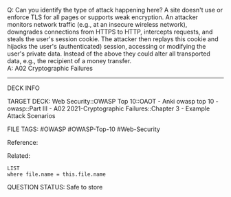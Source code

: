 Q: Can you identify the type of attack happening here?
A site doesn't use or enforce TLS for all pages or supports weak encryption. An attacker monitors network traffic (e.g., at an insecure wireless network), downgrades connections from HTTPS to HTTP, intercepts requests, and steals the user's session cookie. The attacker then replays this cookie and hijacks the user's (authenticated) session, accessing or modifying the user's private data. Instead of the above they could alter all transported data, e.g., the recipient of a money transfer.  
A: A02 Cryptographic Failures
<!--ID: 1697070657280-->

---

DECK INFO

TARGET DECK: Web Security::OWASP Top 10::OAOT - Anki owasp top 10 - owasp::Part III - A02 2021-Cryptographic Failures::Chapter 3 - Example Attack Scenarios

FILE TAGS: #OWASP #OWASP-Top-10 #Web-Security

Reference:

Related:

```dataview
LIST
where file.name = this.file.name
```

QUESTION STATUS: Safe to store